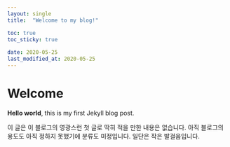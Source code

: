 ```yaml
---
layout: single
title:  "Welcome to my blog!"

toc: true
toc_sticky: true
 
date: 2020-05-25
last_modified_at: 2020-05-25
---
```


# Welcome

**Hello world**, this is my first Jekyll blog post.

이 글은 이 블로그의 영광스런 첫 글로 딱히 적을 만한 내용은 없습니다. 아직 블로그의 용도도 아직 정하지 못했기에 분류도 미정입니다. 일단은 작은 발걸음입니다.

